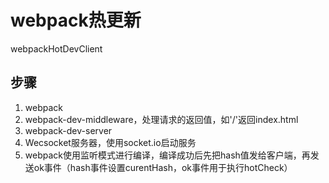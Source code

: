 # webpack热更新

webpackHotDevClient 

## 步骤

1. webpack
2. webpack-dev-middleware，处理请求的返回值，如'/'返回index.html
3. webpack-dev-server
4. Wecsocket服务器，使用socket.io启动服务
5. webpack使用监听模式进行编译，编译成功后先把hash值发给客户端，再发送ok事件（hash事件设置curentHash，ok事件用于执行hotCheck）

